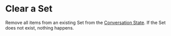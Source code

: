 # Clear a Set

Remove all items from an existing Set from the [Conversation State](/wiki/getting-started/conversation-state).  If the Set does not exist, nothing happens.


